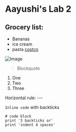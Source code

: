 # Aayushi's Lab 2
## Grocery list:
* Bananas
* ice cream
* pasta
[costco](https://www.costco.com/)

![Image](https://images.app.goo.gl/6mMa3YwfrSPFfud36)
> Blockquote
1. One
2. Two
3. Three

Horizontal rule: ---

`Inline code` with backticks

```
# code block
print '3 backticks or'
print 'indent 4 spaces'
```
